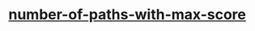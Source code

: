 # [number-of-paths-with-max-score](https://leetcode-cn.com/problems/number-of-paths-with-max-score)
